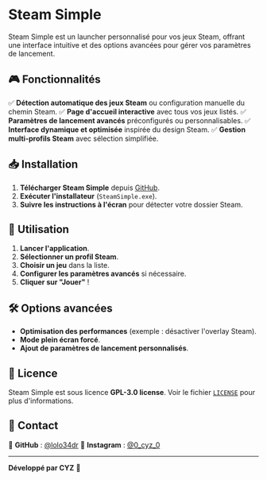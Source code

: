 # Steam Simple

Steam Simple est un launcher personnalisé pour vos jeux Steam, offrant une interface intuitive et des options avancées pour gérer vos paramètres de lancement.

## 🎮 Fonctionnalités

✅ **Détection automatique des jeux Steam** ou configuration manuelle du chemin Steam.
✅ **Page d'accueil interactive** avec tous vos jeux listés.
✅ **Paramètres de lancement avancés** préconfigurés ou personnalisables.
✅ **Interface dynamique et optimisée** inspirée du design Steam.
✅ **Gestion multi-profils Steam** avec sélection simplifiée.

## 📥 Installation

1. **Télécharger Steam Simple** depuis [GitHub](https://github.com/lolo34dr/steamsimple).
2. **Exécuter l'installateur** (`SteamSimple.exe`).
3. **Suivre les instructions à l'écran** pour détecter votre dossier Steam.

## 🚀 Utilisation

1. **Lancer l'application**.
2. **Sélectionner un profil Steam**.
3. **Choisir un jeu** dans la liste.
4. **Configurer les paramètres avancés** si nécessaire.
5. **Cliquer sur "Jouer"** !

## 🛠️ Options avancées

- **Optimisation des performances** (exemple : désactiver l'overlay Steam).
- **Mode plein écran forcé**.
- **Ajout de paramètres de lancement personnalisés**.

## 📝 Licence

Steam Simple est sous licence **GPL-3.0 license**. Voir le fichier [`LICENSE`](LICENSE) pour plus d'informations.

## 💬 Contact

📌 **GitHub** : [@lolo34dr](https://github.com/lolo34dr)
📌 **Instagram** : [@0_cyz_0](https://instagram.com/0_cyz_0)

---

**Développé par CYZ** 🚀

